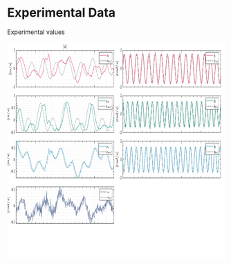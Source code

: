 # Experimental Data

Experimental values
 
[<img src="doc/Experimental_values.png" width="800" height="500">](doc/Experimental_values.png)